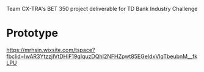 Team CX-TRA's BET 350 project deliverable for TD Bank Industry Challenge

<h1>Prototype</h1>

https://mrhsin.wixsite.com/tspace?fbclid=IwAR3YtzzjIVtDHlF19qIquzDQhI2NFHZpwt85EGeIdxVlqTbeubnM__fkLPU
